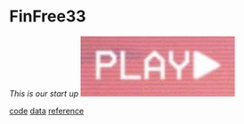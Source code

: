 # FinFree33
*This is our start up*
![finfreelogo](finfree33logo.jpg)

[code](code)
[data](data)
[reference](reference)